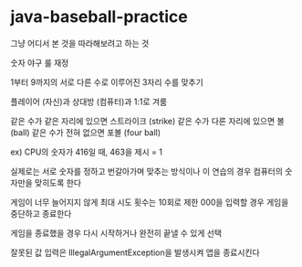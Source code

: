 # java-baseball-practice
그냥 어디서 본 것을 따라해보려고 하는 것

숫자 야구 룰 재정

1부터 9까지의 서로 다른 수로 이루어진 3자리 수를 맞추기

플레이어 (자신)과 상대방 (컴퓨터)과 1:1로 겨룸

같은 수가 같은 자리에 있으면 스트라이크 (strike)
같은 수가 다른 자리에 있으면 볼 (ball)
같은 수가 전혀 없으면 포볼 (four ball)

ex) CPU의 숫자가 416일 때, 463을 제시 = 1

실제로는 서로 숫자를 정하고 번갈아가며 맞추는 방식이나 
이 연습의 경우 컴퓨터의 숫자만을 맞히도록 한다

게임이 너무 늘어지지 않게 최대 시도 횟수는 10회로 제한
000을 입력할 경우 게임을 중단하고 종료한다

게임을 종료했을 경우 다시 시작하거나 완전히 끝낼 수 있게 선택

잘못된 값 입력은 IllegalArgumentException을 발생시켜 앱을 종료시킨다
